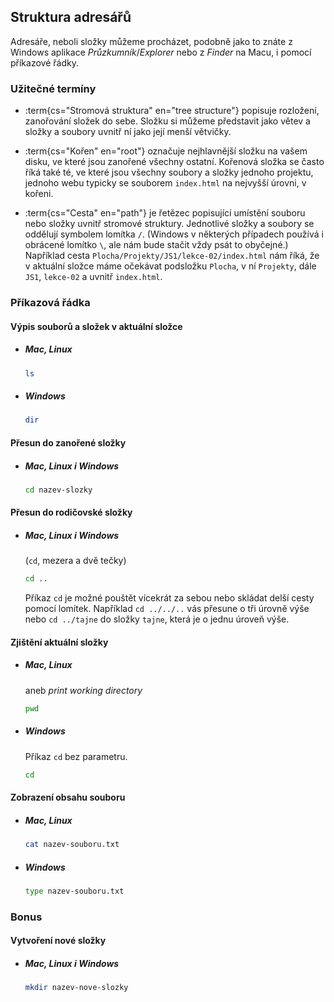 ## Struktura adresářů

Adresáře, neboli složky můžeme procházet, podobně jako to znáte z Windows aplikace _Průzkumník_/_Explorer_ nebo z _Finder_ na Macu, i pomocí příkazové řádky.

### Užitečné termíny

- :term{cs="Stromová struktura" en="tree structure"} popisuje rozložení, zanořování složek do sebe. Složku si můžeme představit jako větev a složky a soubory uvnitř ní jako její menší větvičky.

- :term{cs="Kořen" en="root"} označuje nejhlavnější složku na vašem disku, ve které jsou zanořené všechny ostatní. Kořenová složka se často říká také té, ve které jsou všechny soubory a složky jednoho projektu, jednoho webu typicky se souborem `index.html` na nejvyšší úrovni, v kořeni.

- :term{cs="Cesta" en="path"} je řetězec popisující umístění souboru nebo složky uvnitř stromové struktury. Jednotlivé složky a soubory se oddělují symbolem lomítka `/`. (Windows v některých případech používá i obrácené lomítko `\`, ale nám bude stačit vždy psát to obyčejné.) Například cesta `Plocha/Projekty/JS1/lekce-02/index.html` nám říká, že v aktuální složce máme očekávat podsložku `Plocha`, v ní `Projekty`, dále `JS1`, `lekce-02` a uvnitř `index.html`.

### Příkazová řádka

#### Výpis souborů a složek v aktuální složce

- ##### Mac, Linux

  ```sh
  ls
  ```

- ##### Windows

  ```sh
  dir
  ```

#### Přesun do zanořené složky

- ##### Mac, Linux i Windows

  ```sh
  cd nazev-slozky
  ```

#### Přesun do rodičovské složky

- ##### Mac, Linux i Windows

  (`cd`, mezera a dvě tečky)

  ```sh
  cd ..
  ```

  Příkaz `cd` je možné pouštět vícekrát za sebou nebo skládat delší cesty pomocí lomítek. Například `cd ../../..` vás přesune o tři úrovně výše nebo `cd ../tajne` do složky `tajne`, která je o jednu úroveň výše.

#### Zjištění aktuální složky

- ##### Mac, Linux

  aneb _print working directory_

  ```sh
  pwd
  ```

- ##### Windows

  Příkaz `cd` bez parametru.

  ```sh
  cd
  ```

#### Zobrazení obsahu souboru

- ##### Mac, Linux

  ```sh
  cat nazev-souboru.txt
  ```

- ##### Windows

  ```sh
  type nazev-souboru.txt
  ```

### Bonus

#### Vytvoření nové složky

- ##### Mac, Linux i Windows

  ```sh
  mkdir nazev-nove-slozky
  ```
